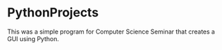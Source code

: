 # PythonProjects

This was a simple program for Computer Science Seminar that creates a GUI using Python.

